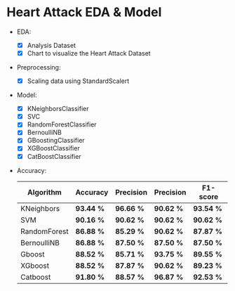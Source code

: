 # Heart Attack EDA & Model

  - EDA:
    - [x]  Analysis Dataset
    - [x]  Chart to visualize the Heart Attack Dataset

  - Preprocessing:
  
    - [x]  Scaling data using StandardScalert

  - Model:

    - [x]  KNeighborsClassifier
    - [x]  SVC
    - [x]  RandomForestClassifier
    - [x]  BernoulliNB
    - [x]  GBoostingClassifier
    - [x]  XGBoostClassifier
    - [x]  CatBoostClassifier

  - Accuracy:

    Algorithm | Accuracy | Precision | Precision | F1-score |
    ------------- | ------------- | ------------- | ------------- | ------------- |
    KNeighbors | **93.44 %** | **96.66 %** | **90.62 %**  | **93.54 %** | 
    SVM | **90.16 %** | **90.62 %** | **90.62 %**  | **90.62 %** |
    RandomForest | **86.88 %** | **85.29 %** | **90.62 %**  | **87.87 %** |
    BernoulliNB | **86.88 %** | **87.50 %** | **87.50 %**  | **87.50 %** |
    Gboost | **88.52 %** | **85.71 %** | **93.75 %**  | **89.55 %** |
    XGboost | **88.52 %** | **87.87 %** | **90.62 %**  | **89.23 %** |
    Catboost | **91.80 %** | **88.57 %** | **96.87 %**  | **92.53 %** |
    
